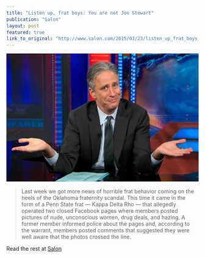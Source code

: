 ```yaml
---
title: "Listen up, frat boys: You are not Jon Stewart"
publication: "Salon"
layout: post
featured: true
link_to_original: "http://www.salon.com/2015/03/23/listen_up_frat_boys_you_are_not_jon_stewart/"
---
```

![](/assets/img/jon_stewart_shrug-620x412.jpg)

> Last week we got more news of horrible frat behavior coming on the heels of the Oklahoma fraternity scandal.  This time it came in the form of a Penn State frat — Kappa Delta Rho — that allegedly operated two closed Facebook pages where members posted pictures of nude, unconscious women, drug deals, and hazing.  A former member informed police about the pages and, according to the warrant, members posted comments that suggested they were well aware that the photos crossed the line.

Read the rest at [Salon](http://www.salon.com/2015/03/23/listen_up_frat_boys_you_are_not_jon_stewart/)

